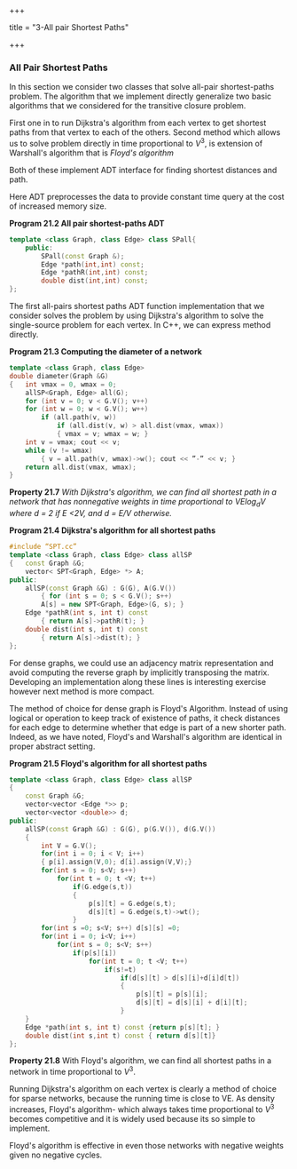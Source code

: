 +++

title = "3-All pair Shortest Paths"

+++

### All Pair Shortest Paths

In this section we consider two classes that solve all-pair shortest-paths problem. The algorithm that we implement directly generalize two basic algorithms that we considered for the transitive closure problem.

First one in to run Dijkstra's algorithm from each vertex to get shortest paths from that vertex to each of the others. Second method which allows us to solve problem directly in time proportional to $V^3$, is extension of Warshall's algorithm that is *Floyd's algorithm*

Both of these implement ADT interface for finding shortest distances and path.

Here ADT preprocesses the data to provide constant time query at the cost of increased memory size.

**Program 21.2 All pair shortest-paths ADT**

````c++
template <class Graph, class Edge> class SPall{
    public:
    	SPall(const Graph &);
    	Edge *path(int,int) const;
    	Edge *pathR(int,int) const;
    	double dist(int,int) const;
};
````

The first all-pairs shortest paths ADT function implementation that we consider solves the problem by using Dijkstra's algorithm to solve the single-source problem for each vertex. In C++, we can express method directly.

**Program 21.3 Computing the diameter of a network**

````c++
template <class Graph, class Edge>
double diameter(Graph &G)
{ 	int vmax = 0, wmax = 0;
    allSP<Graph, Edge> all(G);
	for (int v = 0; v < G.V(); v++)
	for (int w = 0; w < G.V(); w++)
		if (all.path(v, w))
			if (all.dist(v, w) > all.dist(vmax, wmax))
			{ vmax = v; wmax = w; }
	int v = vmax; cout << v;
	while (v != wmax)
		{ v = all.path(v, wmax)->w(); cout << ”-” << v; }
	return all.dist(vmax, wmax);
}
````

**Property 21.7** *With Dijkstra's algorithm, we can find all shortest path in a network that has nonnegative weights in time proportional to $VE \log_d V$  where d = 2 if E <2V, and d = E/V otherwise.*

**Program 21.4 Dijkstra's algorithm for all shortest paths**

````c++
#include “SPT.cc”
template <class Graph, class Edge> class allSP
{ 	const Graph &G;
	vector< SPT<Graph, Edge> *> A;
public:
	allSP(const Graph &G) : G(G), A(G.V())
		{ for (int s = 0; s < G.V(); s++)
		A[s] = new SPT<Graph, Edge>(G, s); }
	Edge *pathR(int s, int t) const
		{ return A[s]->pathR(t); }
	double dist(int s, int t) const
		{ return A[s]->dist(t); }
};
````

For dense graphs, we could use an adjacency matrix representation and avoid computing the reverse graph by implicitly transposing the matrix. Developing an implementation along these lines is interesting exercise however next method is more compact.

The method of choice for dense graph is Floyd's Algorithm. Instead of using logical or operation to keep track of existence of paths, it check distances for each edge to determine whether that edge is part of a new shorter path. Indeed, as we have noted, Floyd's and Warshall's algorithm are identical in proper abstract setting.

**Program 21.5 Floyd's algorithm for all shortest paths**

````c++
template <class Graph, class Edge> class allSP
{
    const Graph &G;
    vector<vector <Edge *>> p;
    vector<vector <double>> d;
public:
    allSP(const Graph &G) : G(G), p(G.V()), d(G.V())
    {
        int V = G.V();
        for(int i = 0; i < V; i++)
        { p[i].assign(V,0); d[i].assign(V,V);}
        for(int s = 0; s<V; s++)
            for(int t = 0; t <V; t++)
                if(G.edge(s,t))
                {
                    p[s][t] = G.edge(s,t);
                    d[s][t] = G.edge(s,t)->wt();
                }
        for(int s =0; s<V; s++) d[s][s] =0;
        for(int i = 0; i<V; i++)
            for(int s = 0; s<V; s++)
                if(p[s][i])
                    for(int t = 0; t <V; t++)
                        if(s!=t)
                            if(d[s][t] > d[s][i]+d[i]d[t])
                            {
                                p[s][t] = p[s][i];
                                d[s][t] = d[s][i] + d[i][t];
                            }
    }
    Edge *path(int s, int t) const {return p[s][t]; }
    double dist(int s,int t) const { return d[s][t]}
};
````

**Property 21.8** With Floyd's algorithm, we can find all shortest paths in a network in time proportional to $V^3$.

Running Dijkstra's algorithm on each vertex is clearly a method of choice for sparse networks, because the running time is close to VE. As density increases, Floyd's algorithm- which always takes time proportional to $V^3$ becomes competitive and it is widely used because its so simple to implement.

Floyd's algorithm is effective in even those networks with negative weights given no negative cycles.

